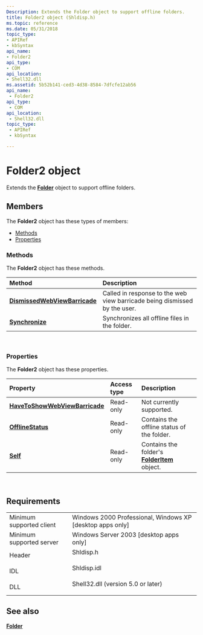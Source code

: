 ```yaml
---
Description: Extends the Folder object to support offline folders.
title: Folder2 object (Shldisp.h)
ms.topic: reference
ms.date: 05/31/2018
topic_type: 
- APIRef
- kbSyntax
api_name: 
- Folder2
api_type: 
- COM
api_location: 
- Shell32.dll
ms.assetid: 5b52b141-ced3-4d38-8584-7dfcfe12ab56
api_name: 
 - Folder2
api_type: 
 - COM
api_location: 
 - Shell32.dll
topic_type: 
 - APIRef
 - kbSyntax

---
```


# Folder2 object

Extends the [**Folder**](folder.md) object to support offline folders.

## Members

The **Folder2** object has these types of members:

-   [Methods](#methods)
-   [Properties](#properties)

### Methods

The **Folder2** object has these methods.



| Method                                                                 | Description                                                                          |
|:-----------------------------------------------------------------------|:-------------------------------------------------------------------------------------|
| [**DismissedWebViewBarricade**](folder2-dismissedwebviewbarricade.md) | Called in response to the web view barricade being dismissed by the user.<br/> |
| [**Synchronize**](folder2-synchronize.md)                             | Synchronizes all offline files in the folder.<br/>                             |



 

### Properties

The **Folder2** object has these properties.



| Property                                                                            | Access type          | Description                                                               |
|:------------------------------------------------------------------------------------|:---------------------|:--------------------------------------------------------------------------|
| [**HaveToShowWebViewBarricade**](folder2-havetoshowwebviewbarricade.md)<br/> | Read-only<br/> | Not currently supported.<br/>                                       |
| [**OfflineStatus**](folder2-offlinestatus.md)<br/>                           | Read-only<br/> | Contains the offline status of the folder.<br/>                     |
| [**Self**](folder2-self.md)<br/>                                             | Read-only<br/> | Contains the folder's [**FolderItem**](folderitem.md) object.<br/> |



 

## Requirements



|                                     |                                                                                                               |
|-------------------------------------|---------------------------------------------------------------------------------------------------------------|
| Minimum supported client<br/> | Windows 2000 Professional, Windows XP \[desktop apps only\]<br/>                                        |
| Minimum supported server<br/> | Windows Server 2003 \[desktop apps only\]<br/>                                                          |
| Header<br/>                   | <dl> <dt>Shldisp.h</dt> </dl>                          |
| IDL<br/>                      | <dl> <dt>Shldisp.idl</dt> </dl>                        |
| DLL<br/>                      | <dl> <dt>Shell32.dll (version 5.0 or later)</dt> </dl> |



## See also

<dl> <dt>

[**Folder**](folder.md)
</dt> </dl>

 

 




